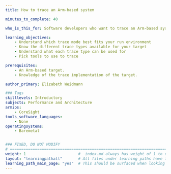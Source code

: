 ```yaml
---
title: How to trace an Arm-based system

minutes_to_complete: 40

who_is_this_for: Software developers who want to trace an Arm-based system.

learning_objectives: 
    - Understand which trace mode best fits your run environment
    - Know the different trace types available for your target
    - Understand what each trace type can be used for
    - Pick tools to use to trace

prerequisites:
    - An Arm-based target.
    - Knowledge of the trace implementation of the target.

author_primary: Elizabeth Weidmann

### Tags
skilllevels: Introductory
subjects: Performance and Architecture
armips:
    - CoreSight
tools_software_languages:
    - None
operatingsystems:
    - Baremetal


### FIXED, DO NOT MODIFY
# ================================================================================
weight: 1                       # _index.md always has weight of 1 to order correctly
layout: "learningpathall"       # All files under learning paths have this same wrapper
learning_path_main_page: "yes"  # This should be surfaced when looking for related content. Only set for _index.md of learning path content.
---
```

